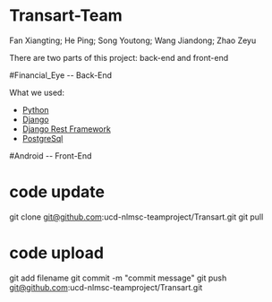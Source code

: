 # Transart-Team
Fan Xiangting; He Ping; Song Youtong; Wang Jiandong; Zhao Zeyu

There are two parts of this project: back-end and front-end

#Financial_Eye -- Back-End

What we used:
* [Python](https://www.python.org)
* [Django](https://www.djangoproject.com)
* [Django Rest Framework](http://www.django-rest-framework.org)
* [PostgreSql](https://www.postgresql.org)

#Android -- Front-End

# code update
git clone git@github.com:ucd-nlmsc-teamproject/Transart.git
git pull
# code upload
git add filename
git commit -m "commit message"
git push git@github.com:ucd-nlmsc-teamproject/Transart.git
